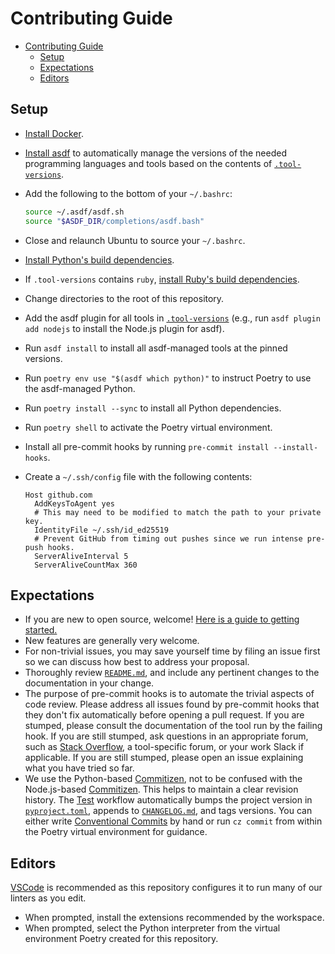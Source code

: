 # Contributing Guide

<!--TOC-->

- [Contributing Guide](#contributing-guide)
  - [Setup](#setup)
  - [Expectations](#expectations)
  - [Editors](#editors)

<!--TOC-->

## Setup

- [Install Docker](https://docs.docker.com/get-docker/).
- [Install asdf](https://asdf-vm.com/guide/getting-started.html) to
  automatically manage the versions of the needed programming languages and
  tools based on the contents of [`.tool-versions`](.tool-versions).
- Add the following to the bottom of your `~/.bashrc`:

  ```bash
  source ~/.asdf/asdf.sh
  source "$ASDF_DIR/completions/asdf.bash"
  ```

- Close and relaunch Ubuntu to source your `~/.bashrc`.
- [Install Python's build dependencies](https://github.com/pyenv/pyenv/wiki#suggested-build-environment).
- If `.tool-versions` contains `ruby`,
  [install Ruby's build dependencies](https://github.com/rbenv/ruby-build/wiki#suggested-build-environment).
- Change directories to the root of this repository.
- Add the asdf plugin for all tools in [`.tool-versions`](.tool-versions) (e.g.,
  run `asdf plugin add nodejs` to install the Node.js plugin for asdf).
- Run `asdf install` to install all asdf-managed tools at the pinned versions.
- Run `poetry env use "$(asdf which python)"` to instruct Poetry to use the
  asdf-managed Python.
- Run `poetry install --sync` to install all Python dependencies.
- Run `poetry shell` to activate the Poetry virtual environment.
- Install all pre-commit hooks by running `pre-commit install --install-hooks`.
- Create a `~/.ssh/config` file with the following contents:

  ```ssh-config
  Host github.com
    AddKeysToAgent yes
    # This may need to be modified to match the path to your private key.
    IdentityFile ~/.ssh/id_ed25519
    # Prevent GitHub from timing out pushes since we run intense pre-push hooks.
    ServerAliveInterval 5
    ServerAliveCountMax 360
  ```

## Expectations

- If you are new to open source, welcome!
  [Here is a guide to getting started.](https://opensource.guide/how-to-contribute/)
- New features are generally very welcome.
- For non-trivial issues, you may save yourself time by filing an issue first
  so we can discuss how best to address your proposal.
- Thoroughly review [`README.md`](README.md), and include any pertinent changes
  to the documentation in your change.
- The purpose of pre-commit hooks is to automate the trivial aspects of code
  review. Please address all issues found by pre-commit hooks that they don't
  fix automatically before opening a pull request. If you are stumped, please
  consult the documentation of the tool run by the failing hook. If you are
  still stumped, ask questions in an appropriate forum, such as
  [Stack Overflow](https://stackoverflow.com/), a tool-specific forum, or your
  work Slack if applicable. If you are still stumped, please open an issue
  explaining what you have tried so far.
- We use the Python-based
  [Commitizen](https://commitizen-tools.github.io/commitizen/), not to be
  confused with the Node.js-based
  [Commitizen](https://commitizen.github.io/cz-cli/). This helps to maintain a
  clear revision history. The
  [Test](.github/workflows/test.yaml) workflow automatically bumps
  the project version in [`pyproject.toml`](pyproject.toml), appends to
  [`CHANGELOG.md`](CHANGELOG.md), and tags versions.
  You can either write
  [Conventional Commits](https://www.conventionalcommits.org/) by hand or run
  `cz commit` from within the Poetry virtual environment for guidance.

## Editors

[VSCode](https://code.visualstudio.com/) is recommended as this repository
configures it to run many of our linters as you edit.

- When prompted, install the extensions recommended by the workspace.
- When prompted, select the Python interpreter from the virtual environment
  Poetry created for this repository.
